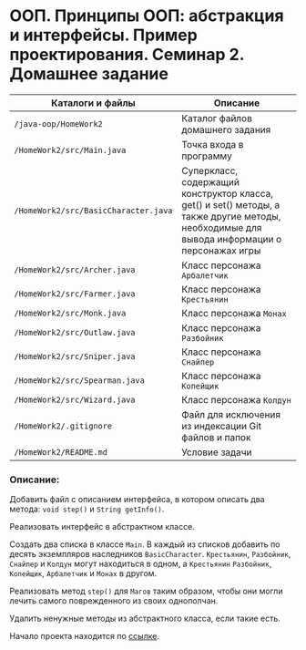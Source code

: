 # ООП. Принципы ООП: абстракция и интерфейсы. Пример проектирования. Семинар 2. Домашнее задание

Каталоги и файлы                     | Описание
-------------------------------------|-------------------------------------------------------
`/java-oop/HomeWork2`                | Каталог файлов домашнего задания
`/HomeWork2/src/Main.java`           | Точка входа в программу
`/HomeWork2/src/BasicCharacter.java` | Суперкласс, содержащий конструктор класса, get() и set() методы, а также другие методы, необходимые для вывода информации о персонажах игры
`/HomeWork2/src/Archer.java`         | Класс персонажа `Арбалетчик`
`/HomeWork2/src/Farmer.java`         | Класс персонажа `Крестьянин`
`/HomeWork2/src/Monk.java`           | Класс персонажа `Монах`
`/HomeWork2/src/Outlaw.java`         | Класс персонажа `Разбойник`
`/HomeWork2/src/Sniper.java`         | Класс персонажа `Снайпер`
`/HomeWork2/src/Spearman.java`       | Класс персонажа `Копейщик`
`/HomeWork2/src/Wizard.java`         | Класс персонажа `Колдун`
`/HomeWork2/.gitignore`              | Файл для исключения из индексации Git файлов и папок
`/HomeWork2/README.md`               | Условие задачи

### Описание:

Добавить файл с описанием интерфейса, в котором описать два метода: `void step()` и `String getInfo()`.

Реализовать интерфейс в абстрактном классе.

Создать два списка в классе `Main`. В каждый из списков добавить по десять экземпляров наследников `BasicCharacter`. `Крестьянин`, `Разбойник`, `Снайпер` и `Колдун` могут находиться в одном, а `Крестьянин` `Разбойник`, `Копейщик`, `Арбалетчик` и `Монах` в другом.

Реализовать метод `step()` для `Магов` таким образом, чтобы они могли лечить самого поврежденного из своих однополчан.

Удалить ненужные методы из абстрактного класса, если такие есть.

Начало проекта находится по [ссылке](https://github.com/dfedoroff/java/tree/main/java-oop/HomeWork1).


